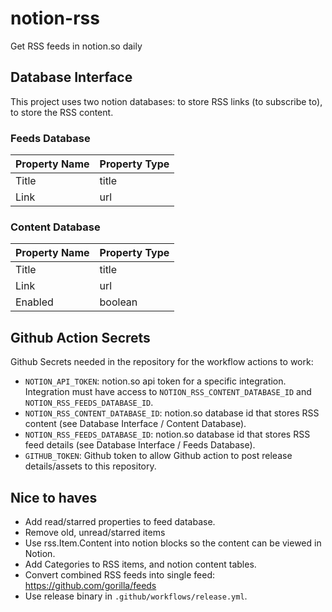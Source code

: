 # notion-rss
Get RSS feeds in notion.so daily

## Database Interface
This project uses two notion databases: to store RSS links (to subscribe to), to store the RSS content. 

### Feeds Database

| Property Name | Property Type |
| --- | :-- |
| Title | title |
| Link | url |

### Content Database

| Property Name | Property Type |
| --- | :-- |
| Title | title |
| Link | url |
| Enabled | boolean |

## Github Action Secrets
Github Secrets needed in the repository for the workflow actions to work:
- `NOTION_API_TOKEN`: notion.so api token for a specific integration. Integration must have access to `NOTION_RSS_CONTENT_DATABASE_ID` and `NOTION_RSS_FEEDS_DATABASE_ID`.     
- `NOTION_RSS_CONTENT_DATABASE_ID`: notion.so database id that stores RSS content (see Database Interface / Content Database).
- `NOTION_RSS_FEEDS_DATABASE_ID`: notion.so database id that stores RSS feed details (see Database Interface / Feeds Database).
- `GITHUB_TOKEN`: Github token to allow Github action to post release details/assets to this repository.

## Nice to haves
- Add read/starred properties to feed database.
- Remove old, unread/starred items
- Use rss.Item.Content into notion blocks so the content can be viewed in Notion.
- Add Categories to RSS items, and notion content tables.
- Convert combined RSS feeds into single feed: https://github.com/gorilla/feeds
- Use release binary in `.github/workflows/release.yml`.
